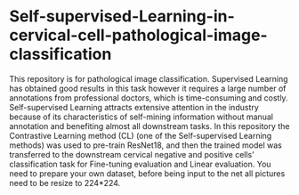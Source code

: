 # Self-supervised-Learning-in-cervical-cell-pathological-image-classification
This repository is for pathological image classification. Supervised Learning has obtained good results in this task however it requires a large number of annotations from professional doctors, which is time-consuming and costly. Self-supervised Learning attracts extensive attention in the industry because of its characteristics of self-mining information without manual annotation and benefiting almost all downstream tasks. In this repository the Contrastive Learning method (CL) (one of the
Self-supervised Learning methods) was used to pre-train ResNet18, and then the trained model was transferred to the downstream cervical negative and positive cells’ classification task for Fine-tuning evaluation and Linear evaluation. You need to prepare your own dataset, before being input to the net all pictures need to be resize to 224*224.
